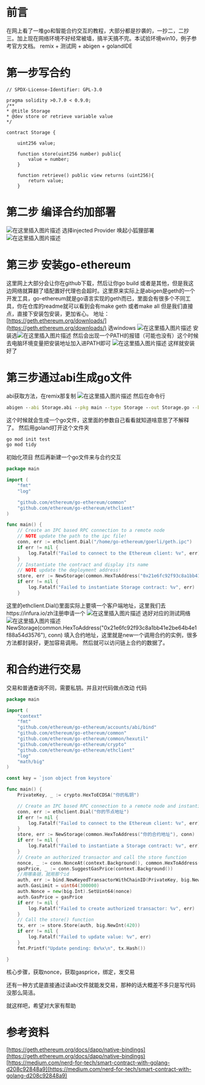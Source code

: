 # 前言
在网上看了一堆go和智能合约交互的教程，大部分都是抄袭的，一抄二，二抄三。加上现在网络环境不好经常被墙，搞半天搞不完。本试验环境win10，例子参考官方文档。
remix + 测试网 + abigen + golandIDE

# 第一步写合约
```solidity
// SPDX-License-Identifier: GPL-3.0

pragma solidity >0.7.0 < 0.9.0;
/**
* @title Storage
* @dev store or retrieve variable value
*/

contract Storage {

	uint256 value;

	function store(uint256 number) public{
		value = number;
	}

	function retrieve() public view returns (uint256){
		return value;
	}
```
# 第二步 编译合约加部署
![在这里插入图片描述](https://img-blog.csdnimg.cn/d135135d2ea24b1e9152953dfa94a57c.png)
选择injected Provider 唤起小狐狸部署
![在这里插入图片描述](https://img-blog.csdnimg.cn/756e97840ecc4bf8b8b7137ac6f730a0.png)
# 第三步 安装go-ethereum
这里网上大部分会让你在github下载，然后让你go build 或者是其他，但是我这边网络就算翻了墙配置好代理也会超时。这里原来实际上是abigen是geth的一个开发工具，go-ethereum就是go语言实现的geth而已，里面会有很多个不同工具，你在仓库的readme就可以看到会有make geth 或者make all
但是我们直接点，直接下安装包安装，更加省心。
地址：[https://geth.ethereum.org/downloads/](https://geth.ethereum.org/downloads/)
选windows
![在这里插入图片描述](https://img-blog.csdnimg.cn/e96016c100f14222b584f762656c3f26.png)
安装选![在这里插入图片描述](https://img-blog.csdnimg.cn/1bf122ede94b4725a29adac1ccdc2f7f.png)
然后会出现一个PATH的报错（可能也没有）这个时候去电脑环境变量把安装地址加入进PATH即可
![在这里插入图片描述](https://img-blog.csdnimg.cn/4787f900830343089f7e2f95da642771.png)
这样就安装好了
# 第三步通过abi生成go文件
abi获取方法，在remix那复制
![在这里插入图片描述](https://img-blog.csdnimg.cn/66519e7bdb3f4cd2b6eaa1a25f44f3f7.png)
然后在命令行
```cmd
abigen --abi Storage.abi --pkg main --type Storage --out Storage.go --bin Storage.bin
```
这个时候就会生成一个go文件，这里面的参数自己看看就知道啥意思了不解释了。
然后用goland打开这个文件夹
```cmd
go mod init test
go mod tidy
```
初始化项目
然后再新建一个go文件来与合约交互
```go
package main

import (
	"fmt"
	"log"

	"github.com/ethereum/go-ethereum/common"
	"github.com/ethereum/go-ethereum/ethclient"
)

func main() {
	// Create an IPC based RPC connection to a remote node
	// NOTE update the path to the ipc file! 
	conn, err := ethclient.Dial("/home/go-ethereum/goerli/geth.ipc")
	if err != nil {
		log.Fatalf("Failed to connect to the Ethereum client: %v", err)
	}
	// Instantiate the contract and display its name
	// NOTE update the deployment address!
	store, err := NewStorage(common.HexToAddress("0x21e6fc92f93c8a1bb41e2be64b4e1f88a54d3576"), conn)
	if err != nil {
		log.Fatalf("Failed to instantiate Storage contract: %v", err)
	}

```
这里的ethclient.Dial()里面实际上要填一个客户端地址，这里我们去https://infura.io/zh注册申请一个
![在这里插入图片描述](https://img-blog.csdnimg.cn/f6b180d940134656bf54baae08c24c20.png)
选好对应的测试网络
![在这里插入图片描述](https://img-blog.csdnimg.cn/8f9c80cf560046b2af9df180d075b854.png)NewStorage(common.HexToAddress("0x21e6fc92f93c8a1bb41e2be64b4e1f88a54d3576"), conn)
填入合约地址，这里就是new一个调用合约的实例，很多方法都封装好，更加容易调用。
然后就可以访问链上合约的数据了。
# 和合约进行交易
交易和普通查询不同，需要私钥。并且对代码做点改动
代码
```go
package main

import (
	"context"
	"fmt"
	"github.com/ethereum/go-ethereum/accounts/abi/bind"
	"github.com/ethereum/go-ethereum/common"
	"github.com/ethereum/go-ethereum/common/hexutil"
	"github.com/ethereum/go-ethereum/crypto"
	"github.com/ethereum/go-ethereum/ethclient"
	"log"
	"math/big"
)

const key = `json object from keystore`

func main() {
	PrivateKey, _ := crypto.HexToECDSA("你的私钥")

	// Create an IPC based RPC connection to a remote node and instantiate a contract binding
	conn, err := ethclient.Dial("你的节点地址")
	if err != nil {
		log.Fatalf("Failed to connect to the Ethereum client: %v", err)
	}
	store, err := NewStorage(common.HexToAddress("你的合约地址"), conn)
	if err != nil {
		log.Fatalf("Failed to instantiate a Storage contract: %v", err)
	}
	// Create an authorized transactor and call the store function
	nonce, _ := conn.NonceAt(context.Background(), common.HexToAddress("你私钥对应的账户地址"), nil)
	gasPrice, _ := conn.SuggestGasPrice(context.Background())
	//用哪条链，就用那个id
	auth, err := bind.NewKeyedTransactorWithChainID(PrivateKey, big.NewInt(5))
	auth.GasLimit = uint64(300000)
	auth.Nonce = new(big.Int).SetUint64(nonce)
	auth.GasPrice = gasPrice
	if err != nil {
		log.Fatalf("Failed to create authorized transactor: %v", err)
	}
	// Call the store() function
	tx, err := store.Store(auth, big.NewInt(420))
	if err != nil {
		log.Fatalf("Failed to update value: %v", err)
	}
	fmt.Printf("Update pending: 0x%x\n", tx.Hash())

}

```
核心步骤，获取nonce，获取gasprice，绑定，发交易

还有一种方式是直接通过读abi文件就能发交易，那种的话大概差不多只是写代码没那么简洁。

就这样吧，希望对大家有帮助

# 参考资料
[https://geth.ethereum.org/docs/dapp/native-bindings](https://geth.ethereum.org/docs/dapp/native-bindings)
[https://medium.com/nerd-for-tech/smart-contract-with-golang-d208c92848a9](https://medium.com/nerd-for-tech/smart-contract-with-golang-d208c92848a9)
